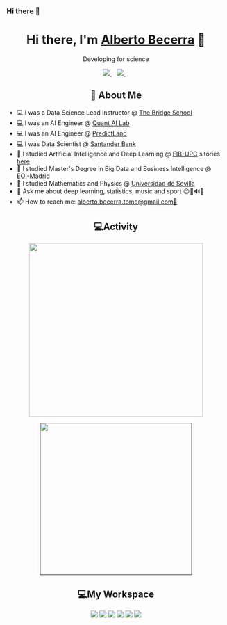 ### Hi there 👋

<h1 align='center'>
    Hi there, I'm <a href="https://github.com/BecTome">Alberto Becerra</a> 👋
</h1>

<p align='center'>
Developing for science
</p>

<p align='center'>
  <a href="https://www.linkedin.com/in/alberto-becerra-ai-deeplearning-research/">
    <img src="https://img.shields.io/badge/linkedin-%230077B5.svg?&style=for-the-badge&logo=linkedin&logoColor=white" />
  </a>&nbsp;&nbsp;
  <a href="https://github.com/BecTome">
    <img src="https://img.shields.io/badge/GitHub-100000?style=for-the-badge&logo=github&logoColor=white" />
  </a>&nbsp;&nbsp;
</p>

<h2 align='center'>🧑 About Me</h2>

- 💻 I was a Data Science Lead Instructor @ [The Bridge School](https://www.thebridge.tech/)
- 💻 I was an AI Engineer @ [Quant AI Lab](https://www.quant.global/)
- 💻 I was an AI Engineer @ [PredictLand](https://www.predictland.com/)
- 💻 I was Data Scientist @ [Santander Bank](https://www.santander.com/es/home)
- 🌱 I studied Artificial Intelligence and Deep Learning @ [FIB-UPC](https://masters.fib.upc.edu/masters/master-artificial-intelligence) sitories [here](https://github.com/orgs/UPC-MAI-Master-Projects/repositories)<br>
- 🌱 I studied Master's Degree in Big Data and Business Intelligence @ [EOI-Madrid](https://www.eoi.es/es/cursos/89492/master-en-big-data-business-analytics-madrid)<br>
- 🌱 I studied Mathematics and Physics @ [Universidad de Sevilla](https://www.us.es/estudiar/que-estudiar/oferta-de-grados/doble-grado-en-fisica-y-matematicas#edit-group-plani)<br>
- 💬 Ask me about deep learning, statistics, music and sport 😊🎵🔊📖<br>
- 📫 How to reach me: [alberto.becerra.tome@gmail.com📧](mailto:alberto.becerra.tome@gmail.com)<br>

<h2 align='center'>💻Activity</h2>
<p align='center'>
<p align='center'>
  <a href="#"><img src="https://github-readme-stats-delta-navy-96.vercel.app/api?username=bectome&show_icons=true&theme=radical" width="400"></a>
</p>


<p align='center'>
  <a href=""><img src="https://github-readme-stats-delta-navy-96.vercel.app/api/top-langs/?username=BecTome&theme=radical&show_icons=true&hide_border=false&hide=jupyter%20notebook,HTML&layout=compact" 
  width="350"></a>
</p>



<h2 align='center'>💻My Workspace</h2>
<p align='center'>
    <img src='https://img.shields.io/badge/MSI%20laptop-FF0000?style=for-the-badge&logo=msi&logoColor=black'>
    <img src='https://img.shields.io/badge/Windows-0078D6?style=for-the-badge&logo=windows&logoColor=white'>
    <img src='https://img.shields.io/badge/Ubuntu-E95420?style=for-the-badge&logo=ubuntu&logoColor=white'>
    <img src='https://img.shields.io/badge/Intel%20Core_i9_13950HX-0071C5?style=for-the-badge&logo=intel&logoColor=white'>
    <img src="https://img.shields.io/badge/RAM-32GB-%230071C5.svg?&style=for-the-badge&logoColor=white" />
    <img src='https://img.shields.io/badge/NVIDIA-RTX4070-76B900?style=for-the-badge&logo=nvidia&logoColor=white'>
</p>

<!-- <h2 align='center'>Packages and Projects</h2>

<p align='center'>
    
|package name|language|description|url|version|
|---|---|---|---|---|
|[frarch](https://github.com/victorbadenas/frarch)|python|Training Framework for Pytorch Experiments|https://pypi.org/project/frarch/|<a href=""><img src="https://img.shields.io/static/v1?label=frarch&message=v0.1.6&color=blue&style=flat&logo=python"></a>| -->
<!-- [![Readme Card](https://github-readme-stats-delta-navy-96.vercel.app/api/pin/?username=BecTome&repo=UPC_MasterArtificialIntelligence)](https://github.com/BecTome/UPC_MasterArtificialIntelligence) -->
</p>

